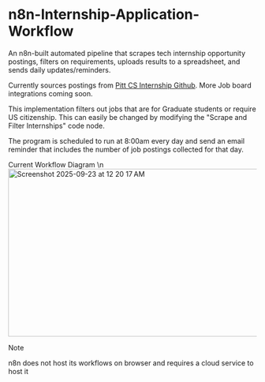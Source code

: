 # n8n-Internship-Application-Workflow
An n8n-built automated pipeline that scrapes tech internship opportunity postings, filters on requirements, uploads results to a spreadsheet, and sends daily updates/reminders.

Currently sources postings from [Pitt CS Internship Github](https://github.com/SimplifyJobs/Summer2026-Internships). More Job board integrations coming soon. 

This implementation filters out jobs that are for Graduate students or require US citizenship. This can easily be changed by modifying the "Scrape and Filter Internships" code node.

The program is scheduled to run at 8:00am every day and send an email reminder that includes the number of job postings collected for that day. 

Current Workflow Diagram \n
<img width="533" height="340" alt="Screenshot 2025-09-23 at 12 20 17 AM" src="https://github.com/user-attachments/assets/66926d8d-0afc-4217-98c5-4b5ad18d5702" />

> [!NOTE]
> n8n does not host its workflows on browser and requires a cloud service to host it

